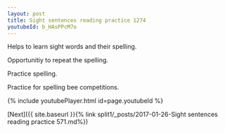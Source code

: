 ```yaml
---
layout: post
title: Sight sentences reading practice 1274
youtubeId: b_HAsPPcM7o
---
```

 
 
Helps to learn sight words and their spelling.

Opportunitiy to repeat the spelling. 

Practice spelling. 
 
Practice for spelling bee competitions. 
 
{% include youtubePlayer.html id=page.youtubeId %}
 
 

[Next]({{ site.baseurl }}{% link  split1/_posts/2017-01-26-Sight sentences reading practice 571.md%})
 

